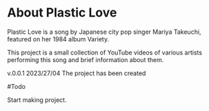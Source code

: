 # About Plastic Love

Plastic Love is a song by Japanese city pop singer Mariya Takeuchi, featured on her 1984 album Variety.

This project is a small collection of YouTube videos of various artists performing this song and brief information about them.

v.0.0.1 2023/27/04 The project has been created

#Todo

Start making project.
